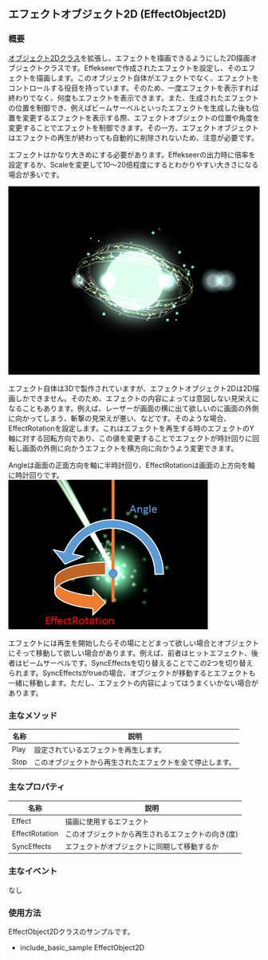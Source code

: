﻿## エフェクトオブジェクト2D (EffectObject2D)

### 概要

[オブジェクト2Dクラス](./Object2D.md)を拡張し、エフェクトを描画できるようにした2D描画オブジェクトクラスです。Effekseerで作成されたエフェクトを設定し、そのエフェクトを描画します。このオブジェクト自体がエフェクトでなく、エフェクトをコントロールする役目を持っています。そのため、一度エフェクトを表示すれば終わりでなく、何度もエフェクトを表示できます。また、生成されたエフェクトの位置を制御でき、例えばビームサーベルといったエフェクトを生成した後も位置を変更するエフェクトを表示する際、エフェクトオブジェクトの位置や角度を変更することでエフェクトを制御できます。その一方、エフェクトオブジェクトはエフェクトの再生が終わっても自動的に削除されないため、注意が必要です。

エフェクトはかなり大きめにする必要があります。Effekseerの出力時に倍率を設定するか、Scaleを変更して10～20倍程度にするとわかりやすい大きさになる場合が多いです。

![エフェクト](img/EffectObject2D.png)

エフェクト自体は3Dで製作されていますが、エフェクトオブジェクト2Dは2D描画しかできません。そのため、エフェクトの内容によっては意図しない見栄えになることもあります。例えば、レーザーが画面の横に出て欲しいのに画面の外側に向かってしまう、斬撃の見栄えが悪い、などです。そのような場合、EffectRotationを設定します。これはエフェクトを再生する時のエフェクトのY軸に対する回転方向であり、この値を変更することでエフェクトが時計回りに回転し画面の外側に向かうエフェクトを横方向に向かうよう変更できます。

Angleは画面の正面方向を軸に半時計回り、EffectRotationは画面の上方向を軸に時計回りです。
![エフェクト](img/EffectObject2D_Rotation.png)


エフェクトには再生を開始したらその場にとどまって欲しい場合とオブジェクトにそって移動して欲しい場合があります。例えば、前者はヒットエフェクト、後者はビームサーベルです。SyncEffectsを切り替えることでこの2つを切り替えられます。SyncEffectsがtrueの場合、オブジェクトが移動するとエフェクトも一緒に移動します。ただし、エフェクトの内容によってはうまくいかない場合があります。


### 主なメソッド

| 名称 | 説明 |
|---|---|
| Play | 設定されているエフェクトを再生します。 |
| Stop | このオブジェクトから再生されたエフェクトを全て停止します。 |

### 主なプロパティ

| 名称 | 説明 |
|---|---|
| Effect | 描画に使用するエフェクト |
| EffectRotation | このオブジェクトから再生されるエフェクトの向き(度) |
| SyncEffects | エフェクトがオブジェクトに同期して移動するか |

### 主なイベント

なし

### 使用方法

EffectObject2Dクラスのサンプルです。

* include_basic_sample EffectObject2D